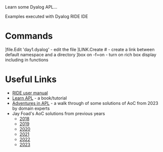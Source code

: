 Learn some Dyalog APL...

Examples executed with Dyalog RIDE IDE

# Commands 
]file.Edit 'day1.dyalog' - edit the file
]LINK.Create # <dirname> - create a link between default namespace and a directory
]box on -f=on - turn on rich box display including in functions

# Useful Links
* [RIDE user manual](https://docs.dyalog.com/17.0/RIDE%20User%20Guide.pdf)
* [Learn APL](https://xpqz.github.io/learnapl/) - a book/tutorial
* [Adventures in APL](https://www.youtube.com/watch?v=sx7LU3oicFY) - a walk through of some solutions of AoC from 2023 by domain experts
* Jay Foad's AoC solutions from previous years
    * [2018](https://github.com/jayfoad/aoc2018apl)
    * [2019](https://github.com/jayfoad/aoc2019apl)
    * [2020](https://github.com/jayfoad/aoc2020apl)
    * [2021](https://github.com/jayfoad/aoc2021apl)
    * [2022](https://github.com/jayfoad/aoc2022apl)
    * [2023](https://github.com/jayfoad/aoc2023apl)
